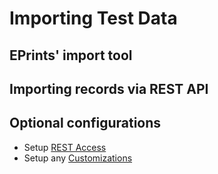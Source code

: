 
# Importing Test Data

## EPrints' import tool

## Importing records via REST API

## Optional configurations

+ Setup [REST Access](REST-Access.md)
+ Setup any [Customizations](Matching-Customizations.md)

